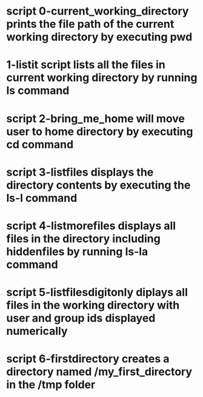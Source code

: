# script 0-current_working_directory prints the file path of the current working directory by executing pwd

# 1-listit script lists all the files in current working directory by running ls command

# script 2-bring_me_home will move user to home directory by executing cd command

# script 3-listfiles displays the directory contents by executing the ls-l command

# script 4-listmorefiles displays all files in the directory including hiddenfiles by running ls-la command

# script 5-listfilesdigitonly diplays all files in the working directory with user and group ids displayed numerically

# script 6-firstdirectory creates a directory named /my_first_directory in the /tmp folder
